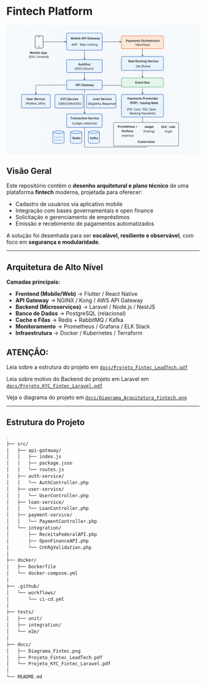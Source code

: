 # Fintech Platform

![Architecture](docs/Diagrama_Fintec.png)

## Visão Geral

Este repositório contém o **desenho arquitetural e plano técnico** de uma plataforma **fintech** moderna, projetada para oferecer:
- Cadastro de usuários via aplicativo mobile  
- Integração com bases governamentais e open finance  
- Solicitação e gerenciamento de empréstimos  
- Emissão e recebimento de pagamentos automatizados  

A solução foi desenhada para ser **escalável, resiliente e observável**, com foco em **segurança e modularidade**.

---

## Arquitetura de Alto Nível

**Camadas principais:**
- **Frontend (Mobile/Web)** → Flutter / React Native  
- **API Gateway** → NGINX / Kong / AWS API Gateway  
- **Backend (Microserviços)** → Laravel / Node.js / NestJS  
- **Banco de Dados** → PostgreSQL (relacional)  
- **Cache e Filas** → Redis + RabbitMQ / Kafka  
- **Monitoramento** → Prometheus / Grafana / ELK Stack  
- **Infraestrutura** → Docker / Kubernetes / Terraform  

## ATENÇÃO:
Leia sobre a estrutura do projeto em [`docs/Projeto_Fintec_LeadTech.pdf`](docs/Projeto_Fintec_LeadTech.pdf)

Leia sobre motivo do Backend do projeto em Laravel em [`docs/Projeto_KYC_Fintec_Laravel.pdf`](docs/Projeto_KYC_Fintec_Laravel.pdf)

Veja o diagrama do projeto em [`docs/Diagrama_Arquitetura_Fintech.png`](docs/Diagrama_Fintec.png)

---

## Estrutura do Projeto

```bash
.
├── src/
│   ├── api-gateway/
│   │   ├── index.js
│   │   ├── package.json
│   │   └── routes.js
│   ├── auth-service/
│   │   └── AuthController.php
│   ├── user-service/
│   │   └── UserController.php
│   ├── loan-service/
│   │   └── LoanController.php
│   ├── payment-service/
│   │   └── PaymentController.php
│   └── integration/
│       ├── ReceitaFederalAPI.php
│       ├── OpenFinanceAPI.php
│       └── CnhRgValidation.php
│
├── docker/
│   ├── Dockerfile
│   └── docker-compose.yml
│
├── .github/
│   └── workflows/
│       └── ci-cd.yml
│
├── tests/
│   ├── unit/
│   ├── integration/
│   └── e2e/
│
├── docs/
│   ├── Diagrama_Fintec.png
│   ├── Projeto_Fintec_LeadTech.pdf
│   └── Projeto_KYC_Fintec_Laravel.pdf
│
└── README.md
